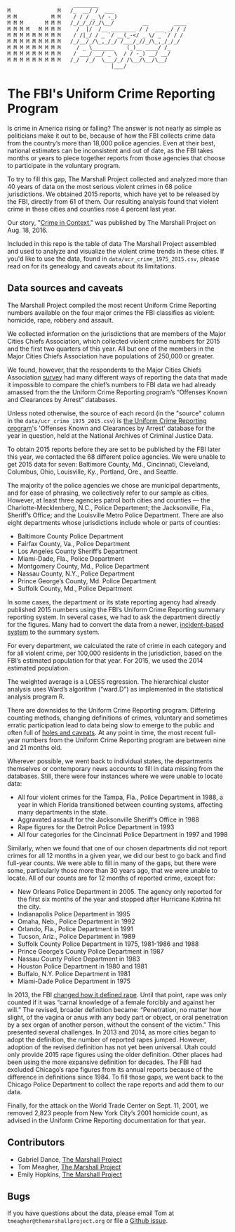 ```
                     ________                            
M               M   /_  __/ /  ___                       
M M           M M    / / / _ \/ -_)                      
M M M       M M M   /_/_/_//_/\__/         __        ____
M M M M   M M M M     /  |/  /__ ________ / /  ___ _/ / /
M M M M M M M M M    / /|_/ / _ `/ __(_-</ _ \/ _ `/ / /
M M M M M M M M M   /_/__/_/\_,_/_/ /___/_//_/\_,_/_/_/  
M M M M M M M M M     / _ \_______    (_)__ ____/ /_     
M M M M M M M M M    / ___/ __/ _ \  / / -_) __/ __/     
M M M M M M M M M   /_/  /_/  \___/_/ /\__/\__/\__/     
                                 |___/  
```

# The FBI's Uniform Crime Reporting Program
Is crime in America rising or falling? The answer is not nearly as simple as politicians make it out to be, because of how the FBI collects crime data from the country’s more than 18,000 police agencies. Even at their best, national estimates can be inconsistent and out of date, as the FBI takes months or years to piece together reports from those agencies that choose to participate in the voluntary program.

To try to fill this gap, The Marshall Project collected and analyzed more than 40 years of data on the most serious violent crimes in 68 police jurisdictions. We obtained 2015 reports, which have yet to be released by the FBI, directly from 61 of them. Our resulting analysis found that violent crime in these cities and counties rose 4 percent last year.

Our story, "[Crime in Context](https://www.themarshallproject.org/2016/08/18/crime-in-context)," was published by The Marshall Project on Aug. 18, 2016.

Included in this repo is the table of data The Marshall Project assembled and used to analyze and visualize the violent crime trends in these cities. If you'd like to use the data, found in ```data/ucr_crime_1975_2015.csv```, please read on for its genealogy and caveats about its limitations.

## Data sources and caveats

The Marshall Project compiled the most recent Uniform Crime Reporting numbers available on the four major crimes the FBI classifies as violent: homicide, rape, robbery and assault.

We collected information on the jurisdictions that are members of the Major Cities Chiefs Association, which collected violent crime numbers for 2015 and the first two quarters of this year. All but one of the members in the Major Cities Chiefs Association have populations of 250,000 or greater.

We found, however, that the respondents to the Major Cities Chiefs Association [survey](https://www.themarshallproject.org/documents/3023302-MCCA-Violent-Crime-Data-Midyear-2016-2015-8716) had many different ways of reporting the data that made it impossible to compare the chief’s numbers to FBI data we had already amassed from the the Uniform Crime Reporting program’s “Offenses Known and Clearances by Arrest” databases.

Unless noted otherwise, the source of each record (in the "source" column in the ```data/ucr_crime_1975_2015.csv```) is [the Uniform Crime Reporting program](https://www.icpsr.umich.edu/icpsrweb/NACJD/series/57)'s 'Offenses Known and Clearances by Arrest' database for the year in question, held at the National Archives of Criminal Justice Data.

To obtain 2015 reports before they are set to be published by the FBI later this year, we contacted the 68 different police agencies. We were unable to get 2015 data for seven: Baltimore County, Md., Cincinnati, Cleveland, Columbus, Ohio, Louisville, Ky., Portland, Ore., and Seattle.

The majority of the police agencies we chose are municipal departments, and for ease of phrasing, we collectively refer to our sample as cities. However, at least three agencies patrol both cities and counties — the Charlotte-Mecklenberg, N.C., Police Department; the Jacksonville, Fla., Sheriff’s Office; and the Louisville Metro Police Department. There are also eight departments whose jurisdictions include whole or parts of counties:
* Baltimore County Police Department
* Fairfax County, Va., Police Department
* Los Angeles County Sheriff’s Department
* Miami-Dade, Fla., Police Department
* Montgomery County, Md., Police Department
* Nassau County, N.Y., Police Department
* Prince George’s County, Md. Police Department
* Suffolk County, Md., Police Department

In some cases, the department or its state reporting agency had already published 2015 numbers using the FBI’s Uniform Crime Reporting summary reporting system. In several cases, we had to ask the department directly for the figures. Many had to convert the data from a newer, [incident-based system](https://ucr.fbi.gov/nibrs-overview) to the summary system.

For every department, we calculated the rate of crime in each category and for all violent crime, per 100,000 residents in the jurisdiction, based on the FBI’s estimated population for that year. For 2015, we used the 2014 estimated population.

The weighted average is a LOESS regression. The hierarchical cluster analysis uses Ward’s algorithm (“ward.D”) as implemented in the statistical analysis program R.

There are downsides to the Uniform Crime Reporting program. Differing counting methods, changing definitions of crimes, voluntary and sometimes erratic participation lead to data being slow to emerge to the public and often full of [holes and caveats](https://ucr.fbi.gov/ucr-statistics-their-proper-use). At any point in time, the most recent full-year numbers from the Uniform Crime Reporting program are between nine and 21 months old.

Wherever possible, we went back to individual states, the departments themselves or contemporary news accounts to fill in data missing from the databases. Still, there were four instances where we were unable to locate data:
* All four violent crimes for the Tampa, Fla., Police Department in 1988, a year in which Florida transitioned between counting systems, affecting many departments in the state.
* Aggravated assault for the Jacksonville Sheriff’s Office in 1988
* Rape figures for the Detroit Police Department in 1993
* All four categories for the Cincinnati Police Department in 1997 and 1998

Similarly, when we found that one of our chosen departments did not report crimes for all 12 months in a given year, we did our best to go back and find full-year counts. We were able to fill in many of the gaps, but there were some, particularly those more than 30 years ago, that we were unable to locate. All of our counts are for 12 months of reported crime, except for:
* New Orleans Police Department in 2005. The agency only reported for the first six months of the year and stopped after Hurricane Katrina hit the city.
* Indianapolis Police Department in 1995
* Omaha, Neb., Police Department in 1992
* Orlando, Fla., Police Department in 1991
* Tucson, Ariz., Police Department in 1989
* Suffolk County Police Department in 1975, 1981-1986 and 1988
* Prince George’s County Police Department in 1987
* Nassau County Police Department in 1983
* Houston Police Department in 1980 and 1981
* Buffalo, N.Y. Police Department in 1981
* Miami-Dade Police Department in 1975

In 2013, the FBI [changed how it defined rape](https://ucr.fbi.gov/crime-in-the-u.s/2013/crime-in-the-u.s.-2013/rape-addendum/rape_addendum_final). Until that point, rape was only counted if it was “carnal knowledge of a female forcibly and against her will.” The revised, broader definition became: “Penetration, no matter how slight, of the vagina or anus with any body part or object, or oral penetration by a sex organ of another person, without the consent of the victim.” This presented several challenges. In 2013 and 2014, as more cities began to adopt the definition, the number of reported rapes jumped. However, adoption of the revised definition has not yet been universal. Utah could only provide 2015 rape figures using the older definition. Other places had been using the more expansive definition for decades. The FBI had excluded Chicago’s rape figures from its annual reports because of the difference in definitions since 1984. To fill those gaps, we went back to the Chicago Police Department to collect the rape reports and add them to our data.

Finally, for the attack on the World Trade Center on Sept. 11, 2001, we removed 2,823 people from New York City’s 2001 homicide count, as advised in the Uniform Crime Reporting documentation for that year.

## Contributors

* Gabriel Dance, [The Marshall Project](https://www.themarshallproject.org/staff/gabriel-dance)
* Tom Meagher, [The Marshall Project](https://www.themarshallproject.org/staff/tom-meagher)
* Emily Hopkins, [The Marshall Project](https://www.themarshallproject.org/staff/emily-hopkins)

## Bugs
If you have questions about the data, please email Tom at ```tmeagher@themarshallproject.org``` or file a [Github issue](https://github.com/themarshallproject/city-crime/issues).
